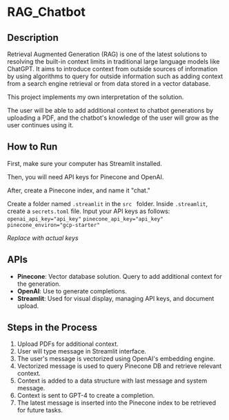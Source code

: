# RAG_Chatbot

## Description
Retrieval Augmented Generation (RAG) is one of the latest solutions to resolving the built-in context limits in traditional large language models like ChatGPT. It aims to introduce context from outside sources of information by using algorithms to query for outside information such as adding context from a search engine retrieval or from data stored in a vector database.

This project implements my own interpretation of the solution. 

The user will be able to add additional context to chatbot generations by uploading a PDF, and the chatbot's knowledge of the user will grow as the user continues using it.

## How to Run

First, make sure your computer has Streamlit installed.

Then, you will need API keys for Pinecone and OpenAI.

After, create a Pinecone index, and name it "chat."

Create a folder named `.streamlit` in the `src ` folder. Inside `.streamlit`, create a `secrets.toml` file. Input your API keys as follows:
`openai_api_key="api_key"`
`pinecone_api_key="api_key"`
`pinecone_environ="gcp-starter"`

_Replace with actual keys_

## APIs
- **Pinecone**: Vector database solution. Query to add additional context for the generation.
- **OpenAI**: Use to generate completions.
- **Streamlit**: Used for visual display, managing API keys, and document upload.

## Steps in the Process
1) Upload PDFs for additional context.
2) User will type message in Streamlit interface.
3) The user's message is vectorized using OpenAI's embedding engine.
4) Vectorized message is used to query Pinecone DB and retrieve relevant context.
5) Context is added to a data structure with last message and system message.
6) Context is sent to GPT-4 to create a completion.
7) The latest message is inserted into the Pinecone index to be retrieved for future tasks.

